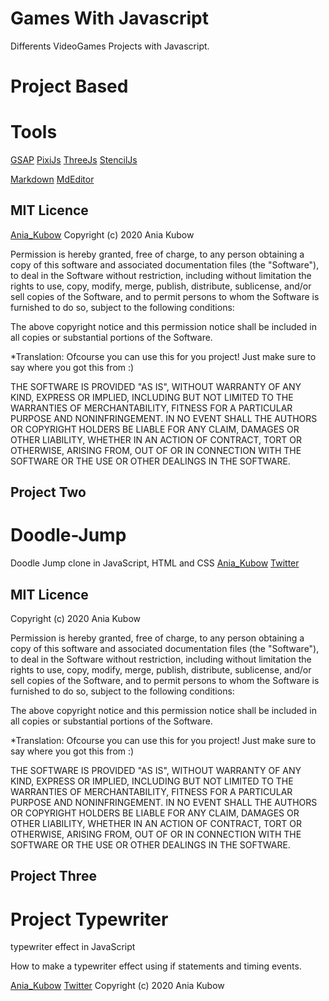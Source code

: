# Games With Javascript

Differents VideoGames Projects with Javascript. 

# Project Based 

# Tools
[GSAP](https://greensock.com/gsap/)
[PixiJs](https://www.pixijs.com/)
[ThreeJs](https://threejs.org/)
[StencilJs](https://stenciljs.com/)

[Markdown](https://markdown.es/)
[MdEditor](https://pandao.github.io/editor.md/en.html)
## MIT Licence

[Ania_Kubow](https://www.youtube.com/watch?v=3rsKUTCh0LU&t=31s)
Copyright (c) 2020 Ania Kubow

Permission is hereby granted, free of charge, to any person obtaining a copy of this software and associated documentation files (the "Software"), to deal in the Software without restriction, including without limitation the rights to use, copy, modify, merge, publish, distribute, sublicense, and/or sell copies of the Software, and to permit persons to whom the Software is furnished to do so, subject to the following conditions:

The above copyright notice and this permission notice shall be included in all copies or substantial portions of the Software.

*Translation: Ofcourse you can use this for you project! Just make sure to say where you got this from :)

THE SOFTWARE IS PROVIDED "AS IS", WITHOUT WARRANTY OF ANY KIND, EXPRESS OR IMPLIED, INCLUDING BUT NOT LIMITED TO THE WARRANTIES OF MERCHANTABILITY, FITNESS FOR A PARTICULAR PURPOSE AND NONINFRINGEMENT. IN NO EVENT SHALL THE AUTHORS OR COPYRIGHT HOLDERS BE LIABLE FOR ANY CLAIM, DAMAGES OR OTHER LIABILITY, WHETHER IN AN ACTION OF CONTRACT, TORT OR OTHERWISE, ARISING FROM, OUT OF OR IN CONNECTION WITH THE SOFTWARE OR THE USE OR OTHER DEALINGS IN THE SOFTWARE.

## Project Two
# Doodle-Jump

Doodle Jump clone in JavaScript, HTML and CSS
[Ania_Kubow](https://www.youtube.com/watch?v=YSEsSs3hB6A&t=2100s)
[Twitter](https://twitter.com/ania_kubow)
## MIT Licence
Copyright (c) 2020 Ania Kubow

Permission is hereby granted, free of charge, to any person obtaining a copy of this software and associated documentation files (the "Software"), to deal in the Software without restriction, including without limitation the rights to use, copy, modify, merge, publish, distribute, sublicense, and/or sell copies of the Software, and to permit persons to whom the Software is furnished to do so, subject to the following conditions:

The above copyright notice and this permission notice shall be included in all copies or substantial portions of the Software.

*Translation: Ofcourse you can use this for you project! Just make sure to say where you got this from :)

THE SOFTWARE IS PROVIDED "AS IS", WITHOUT WARRANTY OF ANY KIND, EXPRESS OR IMPLIED, INCLUDING BUT NOT LIMITED TO THE WARRANTIES OF MERCHANTABILITY, FITNESS FOR A PARTICULAR PURPOSE AND NONINFRINGEMENT. IN NO EVENT SHALL THE AUTHORS OR COPYRIGHT HOLDERS BE LIABLE FOR ANY CLAIM, DAMAGES OR OTHER LIABILITY, WHETHER IN AN ACTION OF CONTRACT, TORT OR OTHERWISE, ARISING FROM, OUT OF OR IN CONNECTION WITH THE SOFTWARE OR THE USE OR OTHER DEALINGS IN THE SOFTWARE.

## Project Three
# Project Typewriter

typewriter effect in JavaScript

 How to make a typewriter effect using if statements and timing events.

[Ania_Kubow](https://www.youtube.com/watch?v=mULM6KcF_mo&t=734s)
[Twitter](https://twitter.com/ania_kubow)
Copyright (c) 2020 Ania Kubow